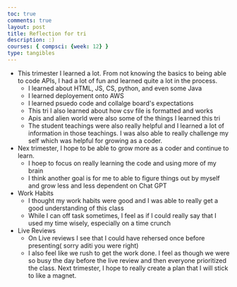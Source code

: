 ```yaml
---
toc: true
comments: true
layout: post
title: Reflection for tri
description: :)
courses: { compsci: {week: 12} }
type: tangibles
---
```


+ This trimester I learned a lot. From not knowing the basics to being able to code APIs, I had a lot of fun and learned quite a lot in the process. 
    - I learned about HTML, JS, CS, python, and even some Java
    - I learned deployement onto AWS
    - I learned psuedo code and collalge board's expectations
    - This tri I also learned about how csv file is formatted and works
    - Apis and alien world were also some of the things I learned this tri
    - The student teachings were also really helpful and I learned a lot of information in those teachings. I was also able to really challenge my self which was helpful for growing as a coder.
+ Nex trimester, I hope to be able to grow more as a coder and continue to learn.
    - I hoep to focus on really learning the code and using more of my brain
    - I think another goal is for me to able to figure things out by myself and grow less and less dependent on Chat GPT
+ Work Habits
    - I thought my work habits were good and I was able to really get a good understanding of this class
    - While I can off task sometimes, I feel as if I could really say that I used my time wisely, especially on a time crunch
+ Live Reviews
    - On Live reviews I see that I could have rehersed once before presenting( sorry aditi you were right)
    - I also feel like we rush to get the work done. I feel as though we were so busy the day before the live review and then everyone prioritized the class. Next trimester, I hope to really create a plan that I will stick to like a magnet. 
